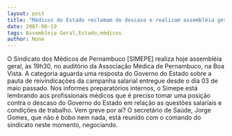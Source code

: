 ```yaml
---
layout: post
title: "Médicos do Estado reclamam de descaso e realizam assembléia geral hoje"
date: 2007-06-19
tags: Assembleia Geral,Estado,médicos
author: None
---
```

O Sindicato dos M&eacute;dicos de Pernambuco [SIMEPE] realiza hoje assembl&eacute;ia geral, &agrave;s 19h30, no audit&oacute;rio da Associa&ccedil;&atilde;o M&eacute;dica de Pernambuco, na Boa Vista. 
A categoria aguarda uma resposta do Governo do Estado sobre a pauta de reivindica&ccedil;&otilde;es da campanha salarial entregue desde o dia 03 de maio passado. 
Nos informes preparat&oacute;rios internos, o Simepe est&aacute; lembrando aos profissionais m&eacute;dicos que &eacute; preciso tomar uma posi&ccedil;&atilde;o contra o descaso do Governo do Estado em rela&ccedil;&atilde;o as quest&otilde;es salariais e condi&ccedil;&otilde;es de trabalho. Vem greve por a&iacute;?
O secret&aacute;rio de Sa&uacute;de, Jorge Gomes, que n&atilde;o &eacute; bobo nem nada, est&aacute; reunido com o comando do sindicato neste momento, negociando. 